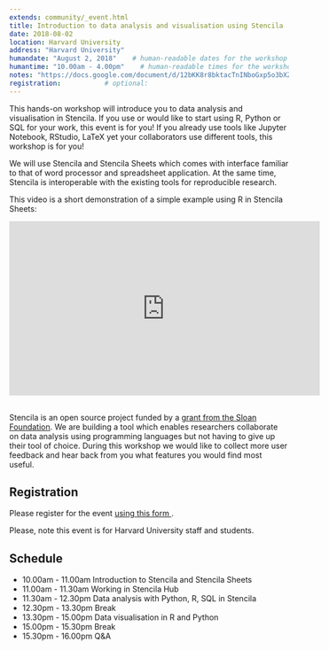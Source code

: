 ```yaml
---
extends: community/_event.html
title: Introduction to data analysis and visualisation using Stencila
date: 2018-08-02
location: Harvard University    
address: "Harvard University"      
humandate: "August 2, 2018"    # human-readable dates for the workshop (e.g., "Feb 17-18, 2020")
humantime: "10.00am - 4.00pm"    # human-readable times for the workshop (e.g., "9:00 am - 4:30 pm")
notes: "https://docs.google.com/document/d/12bKK8r8bktacTnINboGxp5o3bXZefx4Os3aB4iO6xNU/edit"         # optional: URL for the workshop collaborative notes,
registration:           # optional:
---
```


This hands-on workshop will introduce you to data analysis and visualisation in Stencila. If you use or would like to start using R, Python or SQL for your work, this event
is for you! If you already use tools like Jupyter Notebook, RStudio, LaTeX yet your collaborators use different tools, this workshop is for you!

We will use  Stencila and Stencila Sheets which comes with interface familiar to that of word
processor and spreadsheet application. At the same time, Stencila is interoperable with the existing tools for reproducible research.

This video is a short demonstration of a simple example using R in Stencila Sheets:

<iframe width="560" height="315" src="https://www.youtube.com/embed/yeG9msYKSXg" frameborder="0" allow="autoplay; encrypted-media" allowfullscreen></iframe>

<br/>
<br/>

Stencila is an open source project funded by a [grant from the Sloan Foundation](http://stenci.la/blog/sloan-grant/). We are building a tool which enables researchers collaborate on data analysis using programming languages but not having to give up their tool of choice. During this workshop we would like to collect more user feedback and hear back from you what features you would find most useful.

## Registration

Please register for the event  <a href="https://goo.gl/forms/2sQDeWdWhyKb8K2V2"> using this form </a>.

Please, note this event is for Harvard University staff and students.

## Schedule

* 10.00am - 11.00am Introduction to Stencila and Stencila Sheets
* 11.00am - 11.30am Working in Stencila Hub
* 11.30am - 12.30pm Data analysis with Python, R, SQL in Stencila
* 12.30pm - 13.30pm Break
* 13.30pm - 15.00pm Data visualisation in R and Python
* 15.00pm - 15.30pm Break
* 15.30pm - 16.00pm Q&A
